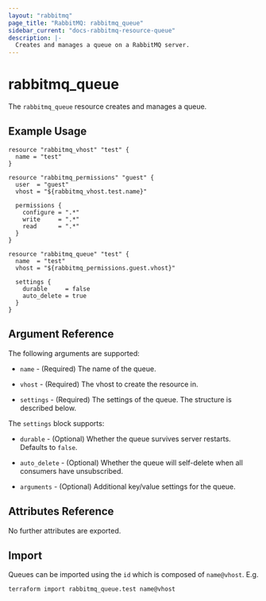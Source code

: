 ```yaml
---
layout: "rabbitmq"
page_title: "RabbitMQ: rabbitmq_queue"
sidebar_current: "docs-rabbitmq-resource-queue"
description: |-
  Creates and manages a queue on a RabbitMQ server.
---
```


# rabbitmq\_queue

The ``rabbitmq_queue`` resource creates and manages a queue.

## Example Usage

```hcl
resource "rabbitmq_vhost" "test" {
  name = "test"
}

resource "rabbitmq_permissions" "guest" {
  user  = "guest"
  vhost = "${rabbitmq_vhost.test.name}"

  permissions {
    configure = ".*"
    write     = ".*"
    read      = ".*"
  }
}

resource "rabbitmq_queue" "test" {
  name  = "test"
  vhost = "${rabbitmq_permissions.guest.vhost}"

  settings {
    durable     = false
    auto_delete = true
  }
}
```

## Argument Reference

The following arguments are supported:

* `name` - (Required) The name of the queue.

* `vhost` - (Required) The vhost to create the resource in.

* `settings` - (Required) The settings of the queue. The structure is
  described below.

The `settings` block supports:

* `durable` - (Optional) Whether the queue survives server restarts.
  Defaults to `false`.

* `auto_delete` - (Optional) Whether the queue will self-delete when all
  consumers have unsubscribed.

* `arguments` - (Optional) Additional key/value settings for the queue.

## Attributes Reference

No further attributes are exported.

## Import

Queues can be imported using the `id` which is composed of `name@vhost`. E.g.

```
terraform import rabbitmq_queue.test name@vhost
```
